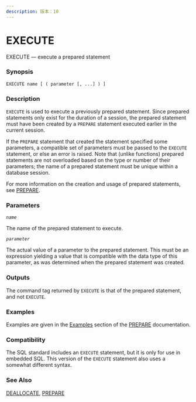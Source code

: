 ```yaml
---
description: 版本：10
---
```


# EXECUTE

EXECUTE — execute a prepared statement

### Synopsis

```text
EXECUTE name [ ( parameter [, ...] ) ]
```

### Description

`EXECUTE` is used to execute a previously prepared statement. Since prepared statements only exist for the duration of a session, the prepared statement must have been created by a `PREPARE` statement executed earlier in the current session.

If the `PREPARE` statement that created the statement specified some parameters, a compatible set of parameters must be passed to the `EXECUTE` statement, or else an error is raised. Note that \(unlike functions\) prepared statements are not overloaded based on the type or number of their parameters; the name of a prepared statement must be unique within a database session.

For more information on the creation and usage of prepared statements, see [PREPARE](https://www.postgresql.org/docs/10/static/sql-prepare.html).

### Parameters

_`name`_

The name of the prepared statement to execute.

_`parameter`_

The actual value of a parameter to the prepared statement. This must be an expression yielding a value that is compatible with the data type of this parameter, as was determined when the prepared statement was created.

### Outputs

The command tag returned by `EXECUTE` is that of the prepared statement, and not `EXECUTE`.

### Examples

Examples are given in the [Examples](https://www.postgresql.org/docs/10/static/sql-prepare.html#SQL-PREPARE-EXAMPLES) section of the [PREPARE](https://www.postgresql.org/docs/10/static/sql-prepare.html) documentation.

### Compatibility

The SQL standard includes an `EXECUTE` statement, but it is only for use in embedded SQL. This version of the `EXECUTE` statement also uses a somewhat different syntax.

### See Also

[DEALLOCATE](https://www.postgresql.org/docs/10/static/sql-deallocate.html), [PREPARE](https://www.postgresql.org/docs/10/static/sql-prepare.html)

